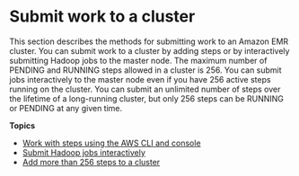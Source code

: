 # Submit work to a cluster<a name="AddingStepstoaJobFlow"></a>

This section describes the methods for submitting work to an Amazon EMR cluster\. You can submit work to a cluster by adding steps or by interactively submitting Hadoop jobs to the master node\. The maximum number of PENDING and RUNNING steps allowed in a cluster is 256\. You can submit jobs interactively to the master node even if you have 256 active steps running on the cluster\. You can submit an unlimited number of steps over the lifetime of a long\-running cluster, but only 256 steps can be RUNNING or PENDING at any given time\.

**Topics**
+ [Work with steps using the AWS CLI and console](emr-work-with-steps.md)
+ [Submit Hadoop jobs interactively](interactive-jobs.md)
+ [Add more than 256 steps to a cluster](AddMoreThan256Steps.md)